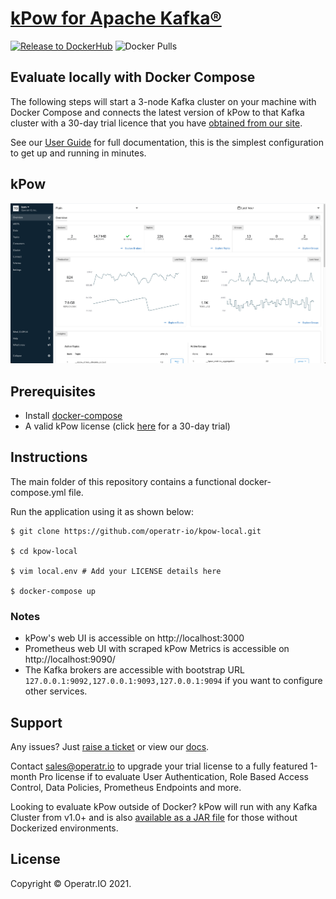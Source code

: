 # [kPow for Apache Kafka®](https://kpow.io)
[![Release to DockerHub](https://github.com/operatr-io/kpow-docker/actions/workflows/release.yml/badge.svg?branch=main)](https://github.com/operatr-io/kpow-docker/actions/workflows/release.yml)
![Docker Pulls](https://img.shields.io/docker/pulls/operatr/operatr)

## Evaluate locally with Docker Compose

The following steps will start a 3-node Kafka cluster on your machine with Docker Compose and connects the latest version of kPow to that Kafka cluster with a 30-day trial licence that you have [obtained from our site](https://kpow.io/try/).

See our [User Guide](https://docs.kpow.io) for full documentation, this is the simplest configuration to get up and running in minutes.

## kPow

![kPow in action](resources/kpow-ui.png)

## Prerequisites

* Install [docker-compose](https://docs.docker.com/compose/install/)
* A valid kPow license (click [here](https://kpow.io/try/) for a 30-day trial)

## Instructions

The main folder of this repository contains a functional docker-compose.yml file. 

Run the application using it as shown below:

```
$ git clone https://github.com/operatr-io/kpow-local.git

$ cd kpow-local

$ vim local.env # Add your LICENSE details here

$ docker-compose up
```

### Notes

* kPow's web UI is accessible on http://localhost:3000
* Prometheus web UI with scraped kPow Metrics is accessible on http://localhost:9090/
* The Kafka brokers are accessible with bootstrap URL `127.0.0.1:9092,127.0.0.1:9093,127.0.0.1:9094` if you want to configure other services.

## Support

Any issues? Just [raise a ticket](https://github.com/operatr-io/community/issues) or view our [docs](https://docs.kpow.io).

Contact sales@operatr.io to upgrade your trial license to a fully featured 1-month Pro license if to evaluate User Authentication, Role Based Access Control, Data Policies, Prometheus Endpoints and more.

Looking to evaluate kPow outside of Docker? kPow will run with any Kafka Cluster from v1.0+ and is also [available as a JAR file](https://kpow.io/releases) for those without Dockerized environments.

## License

Copyright © Operatr.IO 2021.
